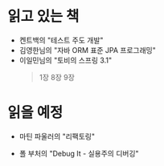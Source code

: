 
# 읽고 있는 책

- 켄트백의 "테스트 주도 개발"
- 김영한님의 "자바 ORM 표준 JPA 프로그래밍"
- 이일민님의 "토비의 스프링 3.1"
  > 1장
  > 8장
  > 9장

# 읽을 예정

- 마틴 파울러의 "리팩토링"

- 폴 부처의 "Debug It - 실용주의 디버깅"
